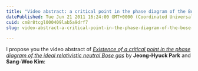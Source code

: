 ```yaml
---
title: "Video abstract: a critical point in the phase diagram of the Bose gas"
datePublished: Tue Jun 21 2011 16:24:00 GMT+0000 (Coordinated Universal Time)
cuid: cm8r8tcgl000409lab5a9drf7
slug: video-abstract-a-critical-point-in-the-phase-diagram-of-the-bose-gas

---
```



I propose you the video abstract of [_Existence of a critical point in the phase diagram of the ideal relativistic neutral Bose gas_](http://iopscience.iop.org/1367-2630/13/3/033003/) by **Jeong-Hyuck Park** and **Sang-Woo Kim**: